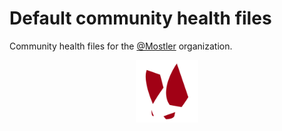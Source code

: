 # Default community health files

Community health files for the [@Mostler](https://github.com/mostler) organization.

<div align="center">
	<a href="https://github.com/mostler">
		<img type="image/png" width="100" height="100"
			src="https://github.com/mostler/.github/blob/master/profile/assets/img/Mostler.png" alt="Mostler"
		/>
	</a>
</div>
